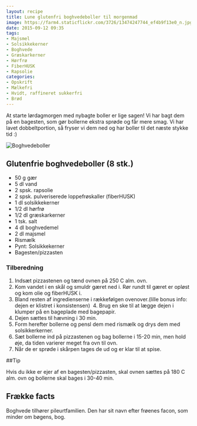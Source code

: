 ```yaml
---
layout: recipe
title: Lune glutenfri boghvedeboller til morgenmad
image: https://farm4.staticflickr.com/3726/13474247744_ef4b9f13e0_n.jpg
date: 2015-09-12 09:35
tags:
- Majsmel
- Solsikkekerner
- Boghvede
- Græskarkerner
- Hørfrø
- FiberHUSK
- Rapsolie
categories:
- Opskrift
- Mælkefri
- Hvidt, raffineret sukkerfri
- Brød
---
```


At starte lørdagmorgen med nybagte boller er lige sagen! Vi har bagt dem på en bagesten, som gør bollerne ekstra sprøde og får mere smag. Vi har lavet dobbeltportion, så fryser vi dem ned og har boller til det næste stykke tid :)


![Boghvedeboller](https://farm4.staticflickr.com/3726/13474247744_8bd654b4a0_o.png)

## Glutenfrie boghvedeboller (8 stk.)
- 50 g gær
- 5 dl vand
- 2 spsk. rapsolie
- 2 spsk. pulveriserede loppefrøskaller (fiberHUSK)
- 1 dl solsikkekerner
- 1/2 dl hørfrø
- 1/2 dl græskarkerner
- 1 tsk. salt
- 4 dl boghvedemel
- 2 dl majsmel
- Rismælk
- Pynt: Solsikkekerner
- Bagesten/pizzasten

### Tilberedning

1. Indsæt pizzastenen og tænd ovnen på 250 C alm. ovn.
2. Kom vandet i en skål og smuldr gæret ned i. Rør rundt til gæret er opløst og
   kom olie og fiberHUSK i.
3. Bland resten af ingredienserne i rækkefølgen ovenover.(lille bonus info:
   dejen er klistret i konsistensen) 
4. Brug en ske til at lægge dejen i klumper på en bageplade med bagepapir.
5. Dejen sættes til hævning i 30 min. 
6. Form herefter bollerne og pensl dem med rismælk og drys dem med solsikkerkerner.
7. Sæt bollerne ind på pizzastenen og bag bollerne i 15-20 min, men hold øje, da tiden varierer meget fra ovn til ovn.
8. Når de er sprøde i skårpen tages de ud og er klar til at spise.


##Tip

Hvis du ikke er ejer af en bagesten/pizzasten, skal ovnen sættes på 180 C alm. ovn og bollerne skal bages i 30-40 min.



## Frække facts
Boghvede tilhører pileurtfamilien. Den har sit navn efter frøenes facon, som
minder om bøgens, bog.

